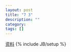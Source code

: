 ```yaml
---
layout: post
title: "7 3"
description: ""
category: 
tags: []
---
```

<a class="btn btn-large btn-primary" type="button" href="/file/HomeworkJ3.7z">资料</a>
{% include JB/setup %}
